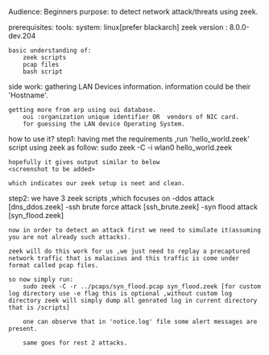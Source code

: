 Audience: Beginners
purpose:
    to detect network attack/threats using zeek.

prerequisites:
    tools:
        system: linux[prefer blackarch]
        zeek version  : 8.0.0-dev.204

    basic understanding of:
        zeek scripts
        pcap files
        bash script

side work:
    gathering LAN Devices information.
        information could be their 'Hostname'.
    
    getting more from arp using oui database.
        oui :organization unique identifier OR  vendors of NIC card.
        for guessing the LAN device Operating System.


how to use it?
step1:
    having met the requirements ,run 'hello_world.zeek' script using zeek as follow:
        sudo zeek -C -i wlan0 hello_world.zeek
    
    hopefully it gives output similar to below
    <screenshot to be added>

    which indicates our zeek setup is neet and clean.

step2:
    we have 3 zeek scripts ,which focuses on 
        -ddos attack [dns_ddos.zeek]
        -ssh brute force attack [ssh_brute.zeek]
        -syn flood attack   [syn_flood.zeek]

    now in order to detect an attack first we need to simulate it(assuming you are not already such attacks).

    zeek will do this work for us ,we just need to replay a precaptured network traffic that is malacious and this traffic is come under format called pcap files.

    so now simply run:
        sudo zeek -C -r ../pcaps/syn_flood.pcap syn_flood.zeek [for custom log directory use -e flag this is optional ,without custom log directory zeek will simply dump all genrated log in current directory that is /scripts]

        one can observe that in 'notice.log' file some alert messages are present.

        same goes for rest 2 attacks.

    



